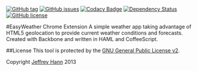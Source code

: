 [![GitHub tag](https://img.shields.io/github/tag/easy-weather/chrome-tab.svg)](https://github.com/easy-weather/chrome-tab/tags)
[![GitHub issues](https://img.shields.io/github/issues/easy-weather/chrome-tab.svg)](https://github.com/easy-weather/chrome-tab/issues)
[![Codacy Badge](https://www.codacy.com/project/badge/9ed736e5225e4bf697326cda272dc030)](https://www.codacy.com/app/jeffhann/chrome-tab)
[![Dependency Status](https://david-dm.org/easy-weather/chrome-tab.svg)](https://david-dm.org/easy-weather/chrome-tab)
[![GitHub license](https://img.shields.io/github/license/easy-weather/chrome-tab.svg)]()

#EasyWeather Chrome Extension
A simple weather app taking advantage of HTML5 geolocation to provide current weather conditions and forecasts. Created with Backbone and written in HAML and CoffeeScript.

##License
This tool is protected by the [GNU General Public License v2](http://www.gnu.org/licenses/gpl-2.0.html).

Copyright [Jeffrey Hann](http://jeffreyhann.ca/) 2013
